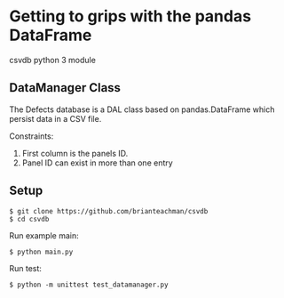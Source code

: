 # Getting to grips with the pandas DataFrame

csvdb python 3 module

## DataManager Class

The Defects database is a DAL class based on pandas.DataFrame which persist data in a CSV file.

Constraints:

  1. First column is the panels ID.
  2. Panel ID can exist in more than one entry
  
## Setup

    $ git clone https://github.com/brianteachman/csvdb
    $ cd csvdb

Run example main:

    $ python main.py
 
Run test:
 
    $ python -m unittest test_datamanager.py
